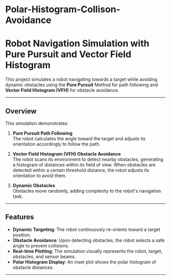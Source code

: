 # Polar-Histogram-Collison-Avoidance

# Robot Navigation Simulation with Pure Pursuit and Vector Field Histogram

This project simulates a robot navigating towards a target while avoiding dynamic obstacles using the **Pure Pursuit** Method for path following and **Vector Field Histogram (VFH)** for obstacle avoidance.

---

## Overview

This simulation demonstrates:

1. **Pure Pursuit Path Following**  
   The robot calculates the angle toward the target and adjusts its orientation accordingly to follow the path.

2. **Vector Field Histogram (VFH) Obstacle Avoidance**  
   The robot scans its environment to detect nearby obstacles, generating a histogram of distances within its field of view. When obstacles are detected within a certain threshold distance, the robot adjusts its orientation to avoid them.

3. **Dynamic Obstacles**  
   Obstacles move randomly, adding complexity to the robot's navigation task.

---

## Features

- **Dynamic Targeting**: The robot continuously re-orients toward a target position.
- **Obstacle Avoidance**: Upon detecting obstacles, the robot selects a safe angle to prevent collisions.
- **Real-time Plotting**: The simulation visually represents the robot, target, obstacles, and sensor beams.
- **Polar Histogram Display**: An inset plot shows the polar histogram of obstacle distances.

---


